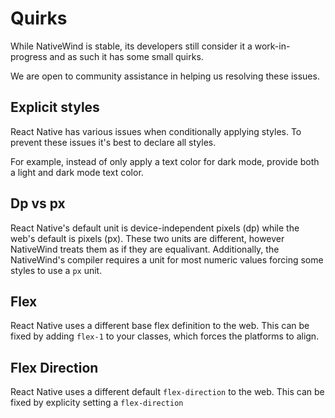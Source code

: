 # Quirks

While NativeWind is stable, its developers still consider it a work-in-progress and as such it has some small quirks.

We are open to community assistance in helping us resolving these issues.

## Explicit styles

React Native has various issues when conditionally applying styles. To prevent these issues it's best to declare all styles.

For example, instead of only apply a text color for dark mode, provide both a light and dark mode text color.

## Dp vs px

React Native's default unit is device-independent pixels (dp) while the web's default is pixels (px). These two units are different, however NativeWind treats them as if they are equalivant. Additionally, the NativeWind's compiler requires a unit for most numeric values forcing some styles to use a `px` unit.

## Flex

React Native uses a different base flex definition to the web. This can be fixed by adding `flex-1` to your classes, which forces the platforms to align.

## Flex Direction

React Native uses a different default `flex-direction` to the web. This can be fixed by explicity setting a `flex-direction`
